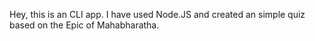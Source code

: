 Hey, this is an CLI app. I have used Node.JS and created an simple quiz based on the Epic of Mahabharatha.